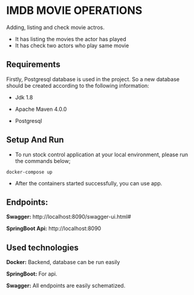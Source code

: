 # IMDB MOVIE OPERATIONS
Adding, listing and check movie actros.
- It has listing the movies the actor has played 
- It has check two actors who play same movie 

## Requirements
Firstly, Postgresql database is used in the project. So a new database should be created according to the following information:

- Jdk 1.8

- Apache Maven 4.0.0

- Postgresql 


## Setup And Run

- To run stock control application at your local environment, please run the commands below;

```docker-compose up```

- After the containers started successfully, you can use app.

## Endpoints:

 **Swagger:** http://localhost:8090/swagger-ui.html#

 **SpringBoot Api:** http://localhost:8090

## Used technologies
**Docker:** Backend, database can be run easily

**SpringBoot:** For api.

**Swagger:** All endpoints are easily schematized.




